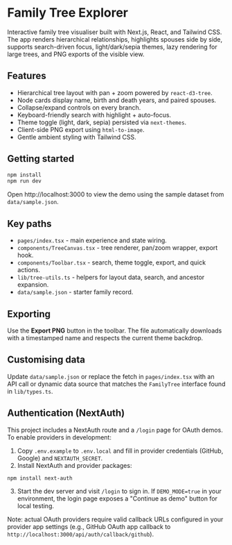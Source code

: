 # Family Tree Explorer

Interactive family tree visualiser built with Next.js, React, and Tailwind CSS. The app renders hierarchical relationships, highlights spouses side by side, supports search-driven focus, light/dark/sepia themes, lazy rendering for large trees, and PNG exports of the visible view.

## Features
- Hierarchical tree layout with pan + zoom powered by `react-d3-tree`.
- Node cards display name, birth and death years, and paired spouses.
- Collapse/expand controls on every branch.
- Keyboard-friendly search with highlight + auto-focus.
- Theme toggle (light, dark, sepia) persisted via `next-themes`.
- Client-side PNG export using `html-to-image`.
- Gentle ambient styling with Tailwind CSS.

## Getting started

```bash
npm install
npm run dev
```

Open http://localhost:3000 to view the demo using the sample dataset from `data/sample.json`.

## Key paths
- `pages/index.tsx` - main experience and state wiring.
- `components/TreeCanvas.tsx` - tree renderer, pan/zoom wrapper, export hook.
- `components/Toolbar.tsx` - search, theme toggle, export, and quick actions.
- `lib/tree-utils.ts` - helpers for layout data, search, and ancestor expansion.
- `data/sample.json` - starter family record.

## Exporting
Use the **Export PNG** button in the toolbar. The file automatically downloads with a timestamped name and respects the current theme backdrop.

## Customising data
Update `data/sample.json` or replace the fetch in `pages/index.tsx` with an API call or dynamic data source that matches the `FamilyTree` interface found in `lib/types.ts`.

## Authentication (NextAuth)
This project includes a NextAuth route and a `/login` page for OAuth demos. To enable providers in development:

1. Copy `.env.example` to `.env.local` and fill in provider credentials (GitHub, Google) and `NEXTAUTH_SECRET`.
2. Install NextAuth and provider packages:

```bash
npm install next-auth
```

3. Start the dev server and visit `/login` to sign in. If `DEMO_MODE=true` in your environment, the login page exposes a "Continue as demo" button for local testing.

Note: actual OAuth providers require valid callback URLs configured in your provider app settings (e.g., GitHub OAuth app callback to `http://localhost:3000/api/auth/callback/github`).
